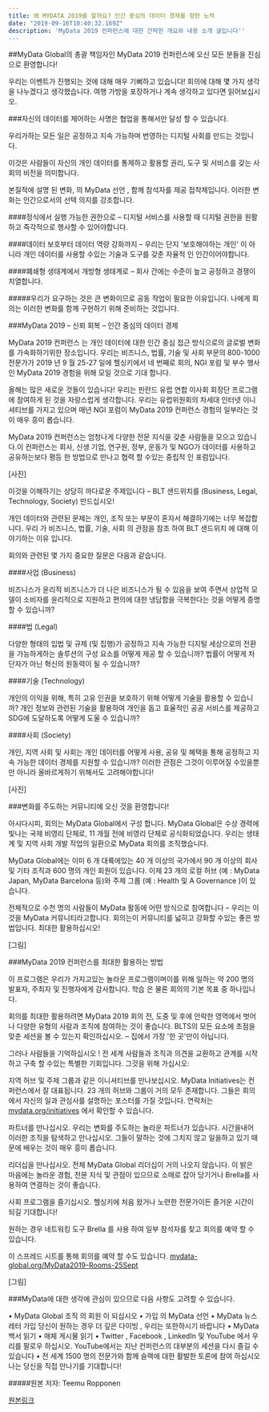 ```yaml
---
title: 왜 MYDATA 2019를 할까요? 인간 중심의 데이터 경제를 향한 노력
date: "2019-09-16T10:40:32.169Z"
description: 'MyData 2019 컨퍼런스에 대한 간략한 개요와 내용 소개 글입니다''
---
```


##MyData Global의 총괄 책임자인 MyData 2019 컨퍼런스에 오신 모든 분들을 진심으로 환영합니다! 

우리는 이벤트가 진행되는 것에 대해 매우 기뻐하고 있습니다! 회의에 대해 몇 가지 생각을 나누겠다고 생각했습니다. 여행 가방을 포장하거나 계속 생각하고 있다면 읽어보십시오.

###자신의 데이터를 제어하는 사명은 협업을 통해서만 달성 할 수 있습니다.

우리가하는 모든 일은 공정하고 지속 가능하며 번영하는 디지털 사회를 만드는 것입니다.

이것은 사람들이 자신의 개인 데이터를 통제하고 활용할 권리, 도구 및 서비스를 갖는 사회의 비전을 의미합니다. 

본질적에 설명 된 변화, 의 MyData 선언 , 함께 참석자를 제공 접착제입니다. 이러한 변화는 인간으로서의 선택 의지를 강조합니다.

####정식에서 실행 가능한 권한으로 – 디지털 서비스를 사용할 때 디지털 권한을 원활하고 즉각적으로 행사할 수 있어야합니다.

####데이터 보호부터 데이터 역량 강화까지 – 우리는 단지 '보호해야하는 개인' 이 아니라 개인 데이터를 사용할 수있는 기술과 도구를 갖춘 자율적 인 인간이어야합니다. 

####폐쇄형 생태계에서 개방형 생태계로 – 회사 간에는 수준이 높고 공정하고 경쟁이 치열합니다.

#####우리가 요구하는 것은 큰 변화이므로 공동 작업이 필요한 이유입니다. 나에게 회의는 이러한 변화를 함께 구현하기 위해 준비하는 것입니다.
 
###MyData 2019 – 신뢰 회복 – 인간 중심의 데이터 경제

MyData 2019 컨퍼런스 는 개인 데이터에 대한 인간 중심 접근 방식으로의 글로벌 변화를 가속화하기위한 장소입니다. 우리는 비즈니스, 법률, 기술 및 사회 부문의 800-1000 전문가가 2019 년 9 월 25-27 일에 헬싱키에서 네 번째로 회의, NGI 포럼 및 부수 행사 인 MyData 2019 경험을 위해 모일 것으로 기대 합니다. 

올해는 많은 새로운 것들이 있습니다! 우리는 핀란드 유럽 연합 이사회 회장단 프로그램에 참여하게 된 것을 자랑스럽게 생각합니다. 우리는 유럽위원회의 차세대 인터넷 이니셔티브를 가지고 있으며 매년 NGI 포럼이 MyData 2019 컨퍼런스 경험의 일부라는 것이 매우 흥미 롭습니다. 

MyData 2019 컨퍼런스는 엄청나게 다양한 전문 지식을 갖춘 사람들을 모으고 있습니다.이 컨퍼런스는 회사, 신생 기업, 연구원, 정부, 운동가 및 NGO가 데이터를 사용하고 공유하는보다 평등 한 방법으로 만나고 협력 할 수있는 중립적 인 포럼입니다. 

[사진]

이것을 이해하기는 상당히 까다로운 주제입니다 – BLT 샌드위치를 (Business, Legal, Technology, Society) 만드십시오!

개인 데이터와 관련된 문제는 개인, 조직 또는 부문이 혼자서 해결하기에는 너무 복잡합니다. 우리 가 비즈니스, 법률, 기술, 사회 의 관점을 참조 하여 BLT 샌드위치 에 대해 이야기하는 이유 입니다. 

회의와 관련된 몇 가지 중요한 질문은 다음과 같습니다.

####사업 (Business)

비즈니스가 윤리적 비즈니스가 더 나은 비즈니스가 될 수 있음을 보여 주면서 상업적 모델이 소비자를 윤리적으로 지원하고 편의에 대한 냉담함을 극복한다는 것을 어떻게 증명할 수 있습니까? 

####법 (Legal)

다양한 형태의 입법 및 규제 (및 집행)가 공정하고 지속 가능한 디지털 세상으로의 전환을 가능하게하는 솔루션의 구성 요소를 어떻게 제공 할 수 있습니까? 법률이 어떻게 차단자가 아닌 혁신의 원동력이 될 수 있습니까?

####기술 (Technology)

개인의 이익을 위해, 특히 고유 인권을 보호하기 위해 어떻게 기술을 활용할 수 있습니까? 개인 정보와 관련된 기술을 활용하여 개인을 돕고 효율적인 공공 서비스를 제공하고 SDG에 도달하도록 어떻게 도울 수 있습니까?

####사회 (Society)

개인, 지역 사회 및 사회는 개인 데이터를 어떻게 사용, 공유 및 혜택을 통해 공정하고 지속 가능한 데이터 경제를 지원할 수 있습니까?
이러한 관점은 그것이 이루어질 수있을뿐만 아니라 올바르게하기 위해서도 고려해야합니다!
 
[사진]

###변화를 주도하는 커뮤니티에 오신 것을 환영합니다! 

아시다시피, 회의는 MyData Global에서 구성 합니다. MyData Global은 수상 경력에 빛나는 국제 비영리 단체로, 11 개월 전에 비영리 단체로 공식화되었습니다. 우리는 생태계 및 지역 사회 개발 작업의 일환으로 MyData 회의를 조직했습니다.

MyData Global에는 이미 6 개 대륙에있는 40 개 이상의 국가에서 90 개 이상의 회사 및 기타 조직과 600 명의 개인 회원이 있습니다. 이제 23 개의 로컬 허브 (예 : MyData Japan, MyData Barcelona 등)와 주제 그룹 (예 : Health 및 A Governance )이 있습니다.

전체적으로 수천 명의 사람들이 MyData 활동에 어떤 방식으로 참여합니다 – 우리는 이것을 MyData 커뮤니티라고합니다. 회의는이 커뮤니티를 넓히고 강화할 수있는 좋은 방법입니다. 최대한 활용하십시오!
 
[그림]

###MyData 2019 컨퍼런스를 최대한 활용하는 방법

이 프로그램은 우리가 가지고있는 놀라운 프로그램이며이를 위해 일하는 약 200 명의 발표자, 주최자 및 진행자에게 감사합니다. 학습 은 물론 회의의 기본 목표 중 하나입니다.

회의를 최대한 활용하려면 MyData 2019 회의 전, 도중 및 후에 안락한 영역에서 벗어나 다양한 유형의 사람과 조직에 참여하는 것이 좋습니다. BLTS의 모든 요소에 초점을 맞춘 세션을 볼 수 있는지 확인하십시오. – 집에서 가장 '한 곳'만이 아닙니다.

그러나 사람들을 기억하십시오 ! 전 세계 사람들과 조직과 의견을 교환하고 관계를 시작하고 구축 할 수있는 특별한 기회입니다. 그것을 위해 가십시오:

지역 허브 및 주제 그룹과 같은 이니셔티브를 만나보십시오. MyData Initiatives는 컨퍼런스에서 잘 대표됩니다. 23 개의 허브와 그룹이 거의 모두 존재합니다. 그들은 회의에서 자신의 일과 관심사를 설명하는 포스터를 가질 것입니다. 연락처는[mydata.org/initiatives](mydata.org/initiatives) 에서 확인할 수 있습니다.

파트너를 만나십시오. 우리는 변화를 주도하는 놀라운 파트너가 있습니다. 시간을내어 이러한 조직을 탐색하고 만나십시오. 그들이 말하는 것에 그치지 않고 일을하고 있기 때문에 배우는 것이 매우 흥미 롭습니다.

리더십을 만나십시오. 전체 MyData Global 리더십이 거의 나오지 않습니다. 이 밝은 마음에는 놀라운 경험, 전문 지식 및 관점이 있으므로 소매로 잡아 당기거나 Brella를 사용하여 연결하는 것이 좋습니다.

사회 프로그램을 즐기십시오. 헬싱키에 처음 왔거나 노련한 전문가이든 즐거운 시간이 되길 기대합니다!

원하는 경우 네트워킹 도구 Brella 를 사용 하여 일부 참석자를 찾고 회의를 예약 할 수 있습니다. 

이 스프레드 시트를 통해 회의를 예약 할 수도 있습니다. [mydata-global.org/MyData2019-Rooms-25Sept](mydata-global.org/MyData2019-Rooms-25Sept)
 
[그림]

###MyData에 대한 생각에 관심이 있으므로 다음 사항도 고려할 수 있습니다.

•	MyData Global 조직 의 회원 이 되십시오
•	가입 의 MyData 선언
•	MyData 뉴스 레터 가입
당신이 원하는 경우 더 깊은 다이빙 , 우리는 또한하시기 바랍니다 
•	MyData 백서 읽기
•	매체 게시물 읽기
•	Twitter , Facebook , LinkedIn 및 YouTube 에서 우리를 팔로우 하십시오. YouTube에서는 지난 컨퍼런스의 대부분의 세션을 다시 즐길 수 있습니다
•	전 세계 1500 명의 전문가와 함께 슬랙에 대한 활발한 토론에 참여 하십시오
나는 당신을 직접 만나기를 기대합니다!



#####원본 저자: Teemu Ropponen

[원본링크](https://mydata.org/2019/09/16/why-mydata-2019-lets-work-together-towards-a-human-centered-data-economy/)